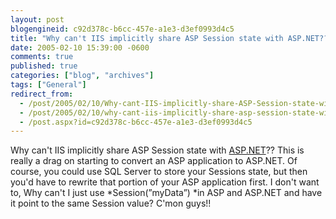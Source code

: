 ```yaml
---
layout: post
blogengineid: c92d378c-b6cc-457e-a1e3-d3ef0993d4c5
title: "Why can't IIS implicitly share ASP Session state with ASP.NET??"
date: 2005-02-10 15:39:00 -0600
comments: true
published: true
categories: ["blog", "archives"]
tags: ["General"]
redirect_from: 
  - /post/2005/02/10/Why-cant-IIS-implicitly-share-ASP-Session-state-with-ASPNET
  - /post/2005/02/10/why-cant-iis-implicitly-share-asp-session-state-with-aspnet
  - /post.aspx?id=c92d378c-b6cc-457e-a1e3-d3ef0993d4c5
---
```

<!-- more -->
Why can't IIS implicitly share ASP Session state with <a title="ASP.NET" href="http://asp.net" target="_blank">ASP.NET</a>?? This is really a drag on starting to convert an ASP application to ASP.NET. Of course, you could use SQL Server to store your Sessions state, but then you'd have to rewrite that portion of your ASP application first. I don't want to, Why can't I just use *Session(&#8221;myData&#8221;) *in ASP and ASP.NET and have it point to the same Session value? C'mon guys!!
